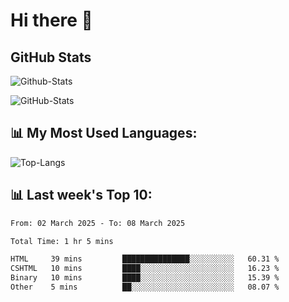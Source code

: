 # Hi there 👋

## GitHub Stats
![Github-Stats](https://github-readme-stats-sigma-five.vercel.app/api?username=ltorson&show_icons=true&theme=radical&count_private=true&show=reviews,discussions_started,discussions_answered,prs_merged,prs_merged_percentage)

![GitHub-Stats](https://github-readme-stats.vercel.app/api/wakatime?username=LeeTorson&theme=synthwave&size_weight=0.5&count_weight=0.5&title_color=36F9F6&langs_count=10&count_private=true)

## 📊 My Most Used Languages:
![Top-Langs](https://github-readme-stats-sigma-five.vercel.app/api/top-langs/?username=LTorson&layout=compact&langs_count=10)


## 📊 Last week's Top 10:
<!--START_SECTION:waka-->

```txt
From: 02 March 2025 - To: 08 March 2025

Total Time: 1 hr 5 mins

HTML     39 mins         ███████████████░░░░░░░░░░   60.31 %
CSHTML   10 mins         ████░░░░░░░░░░░░░░░░░░░░░   16.23 %
Binary   10 mins         ████░░░░░░░░░░░░░░░░░░░░░   15.39 %
Other    5 mins          ██░░░░░░░░░░░░░░░░░░░░░░░   08.07 %
```

<!--END_SECTION:waka-->
